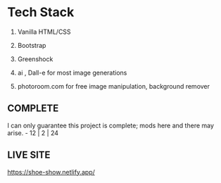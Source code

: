 # Tech Stack

1. Vanilla HTML/CSS
2. Bootstrap
3. Greenshock

4. ai , Dall-e for most image generations
5. photoroom.com for free image manipulation, background remover

## COMPLETE

I can only guarantee this project is complete; mods here and there may arise. - 12 | 2 | 24

## LIVE SITE

https://shoe-show.netlify.app/
